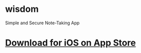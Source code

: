 # wisdom
Simple and Secure Note-Taking App

# [Download for iOS on App Store](https://apps.apple.com/tr/app/wisdom-note-taking-app/id6744746646)
